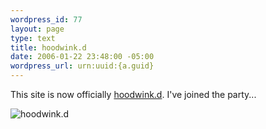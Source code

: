 ```yaml
--- 
wordpress_id: 77
layout: page
type: text
title: hoodwink.d
date: 2006-01-22 23:48:00 -05:00
wordpress_url: urn:uuid:{a.guid}
---
```

<p>This site is now officially <a href="http://hoodwinkd.hobix.com/" title="It's the hoodwink.d information booth">hoodwink.d</a>.  I've joined the party...</p>

<p><img src="http://kurt.karmalab.org/files/hoodwink1.jpg" alt="hoodwink.d" title="hoodwink.d"/></p>
